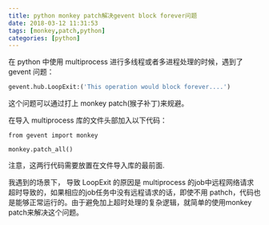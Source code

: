 ```yaml
---
title: python monkey patch解决gevent block forever问题
date: 2018-03-12 11:31:53
tags: [monkey,patch,python]
categories: [python]
---
```


在 python 中使用 multiprocess 进行多线程或者多进程处理的时候，遇到了 gevent 问题：
```python
gevent.hub.LoopExit:('This operation would block forever....')
```

这个问题可以通过打上 monkey patch(猴子补丁)来规避。

在导入 multiprocess 库的文件头部加入以下代码：
```
from gevent import monkey

monkey.patch_all()
```

注意，这两行代码需要放置在文件导入库的最前面.

我遇到的场景下， 导致 LoopExit 的原因是 multiprocess 的job中远程网络请求超时导致的，如果相应的job任务中没有远程请求的话，即使不用 pathch，代码也是能够正常运行的。由于避免加上超时处理的复杂逻辑，就简单的使用monkey patch来解决这个问题。